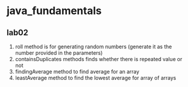 # java_fundamentals

## lab02
1. roll method is for generating random numbers (generate it as the number provided in the parameters)
2. containsDuplicates methods finds whether there is repeated value or not
3. findingAverage method to find average for an array
4. leastAverage method to find the lowest average for array of arrays